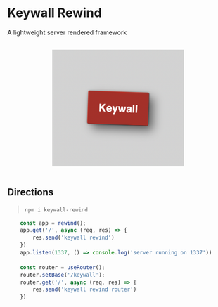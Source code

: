 # Keywall Rewind

A lightweight server rendered framework

<br />
<div style="display:flex;justify-content:center;">
    <img src="https://github.com/LowLifeArcade/keywall/blob/main/keywall-logo.png?raw=true" alt="drawing" width="300"/>
</div>
<br />

## Directions

> `npm i keywall-rewind`

```js
    const app = rewind();
    app.get('/', async (req, res) => {
        res.send('keywall rewind')
    })
    app.listen(1337, () => console.log('server running on 1337'))
    
    const router = useRouter();
    router.setBase('/keywall');
    router.get('/', async (req, res) => {
        res.send('keywall rewind router')
    })
```
